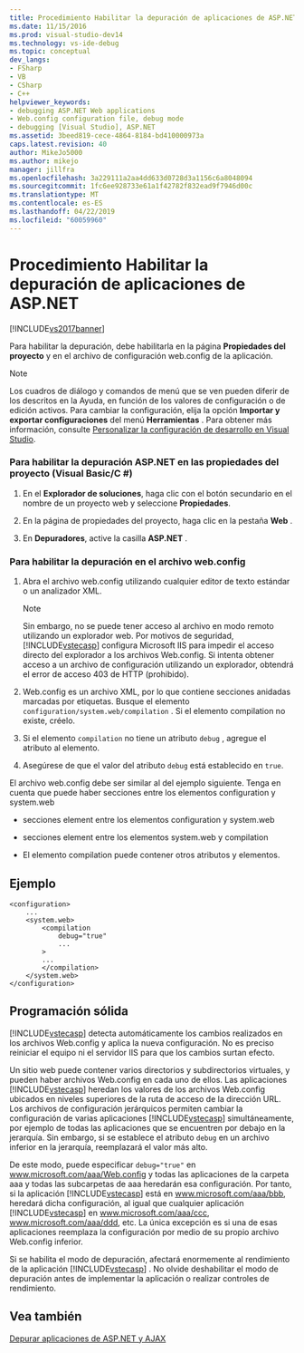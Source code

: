 ```yaml
---
title: Procedimiento Habilitar la depuración de aplicaciones de ASP.NET | Microsoft Docs
ms.date: 11/15/2016
ms.prod: visual-studio-dev14
ms.technology: vs-ide-debug
ms.topic: conceptual
dev_langs:
- FSharp
- VB
- CSharp
- C++
helpviewer_keywords:
- debugging ASP.NET Web applications
- Web.config configuration file, debug mode
- debugging [Visual Studio], ASP.NET
ms.assetid: 3beed819-cece-4864-8184-bd410000973a
caps.latest.revision: 40
author: MikeJo5000
ms.author: mikejo
manager: jillfra
ms.openlocfilehash: 3a229111a2aa4dd633d0728d3a1156c6a8048094
ms.sourcegitcommit: 1fc6ee928733e61a1f42782f832ead9f7946d00c
ms.translationtype: MT
ms.contentlocale: es-ES
ms.lasthandoff: 04/22/2019
ms.locfileid: "60059960"
---
```

# <a name="how-to-enable-debugging-for-aspnet-applications"></a>Procedimiento Habilitar la depuración de aplicaciones de ASP.NET
[!INCLUDE[vs2017banner](../includes/vs2017banner.md)]

Para habilitar la depuración, debe habilitarla en la página **Propiedades del proyecto** y en el archivo de configuración web.config de la aplicación.  
  
> [!NOTE]  
> Los cuadros de diálogo y comandos de menú que se ven pueden diferir de los descritos en la Ayuda, en función de los valores de configuración o de edición activos. Para cambiar la configuración, elija la opción **Importar y exportar configuraciones** del menú **Herramientas** . Para obtener más información, consulte [Personalizar la configuración de desarrollo en Visual Studio](http://msdn.microsoft.com/library/22c4debb-4e31-47a8-8f19-16f328d7dcd3).  
  
### <a name="to-enable-aspnet-debugging-in-the-project-properties-visual-basicc"></a>Para habilitar la depuración ASP.NET en las propiedades del proyecto (Visual Basic/C #)  
  
1. En el **Explorador de soluciones**, haga clic con el botón secundario en el nombre de un proyecto web y seleccione **Propiedades**.  
  
2. En la página de propiedades del proyecto, haga clic en la pestaña **Web** .  
  
3. En **Depuradores**, active la casilla **ASP.NET** .  
  
### <a name="to-enable-debugging-in-the-webconfig-file"></a>Para habilitar la depuración en el archivo web.config  
  
1. Abra el archivo web.config utilizando cualquier editor de texto estándar o un analizador XML.  
  
    > [!NOTE]  
    > Sin embargo, no se puede tener acceso al archivo en modo remoto utilizando un explorador web. Por motivos de seguridad, [!INCLUDE[vstecasp](../includes/vstecasp-md.md)] configura Microsoft IIS para impedir el acceso directo del explorador a los archivos Web.config. Si intenta obtener acceso a un archivo de configuración utilizando un explorador, obtendrá el error de acceso 403 de HTTP (prohibido).  
  
2. Web.config es un archivo XML, por lo que contiene secciones anidadas marcadas por etiquetas. Busque el elemento `configuration/system.web/compilation` . Si el elemento compilation no existe, créelo.  
  
3. Si el elemento `compilation` no tiene un atributo `debug` , agregue el atributo al elemento.  
  
4. Asegúrese de que el valor del atributo `debug` está establecido en `true`.  
  
El archivo web.config debe ser similar al del ejemplo siguiente. Tenga en cuenta que puede haber secciones entre los elementos configuration y system.web  
  
- secciones element entre los elementos configuration y system.web  
  
- secciones element entre los elementos system.web y compilation  
  
- El elemento compilation puede contener otros atributos y elementos.  
  
## <a name="example"></a>Ejemplo  
  
```  
<configuration>  
    ...  
    <system.web>  
        <compilation  
            debug="true"  
            ...  
        >  
        ...  
        </compilation>  
    </system.web>  
</configuration>  
```  
  
## <a name="robust-programming"></a>Programación sólida  
[!INCLUDE[vstecasp](../includes/vstecasp-md.md)] detecta automáticamente los cambios realizados en los archivos Web.config y aplica la nueva configuración. No es preciso reiniciar el equipo ni el servidor IIS para que los cambios surtan efecto.  
  
Un sitio web puede contener varios directorios y subdirectorios virtuales, y pueden haber archivos Web.config en cada uno de ellos. Las aplicaciones [!INCLUDE[vstecasp](../includes/vstecasp-md.md)] heredan los valores de los archivos Web.config ubicados en niveles superiores de la ruta de acceso de la dirección URL. Los archivos de configuración jerárquicos permiten cambiar la configuración de varias aplicaciones [!INCLUDE[vstecasp](../includes/vstecasp-md.md)] simultáneamente, por ejemplo de todas las aplicaciones que se encuentren por debajo en la jerarquía. Sin embargo, si se establece el atributo `debug` en un archivo inferior en la jerarquía, reemplazará el valor más alto.  
  
De este modo, puede especificar `debug="true"` en www.microsoft.com/aaa/Web.config y todas las aplicaciones de la carpeta aaa y todas las subcarpetas de aaa heredarán esa configuración. Por tanto, si la aplicación [!INCLUDE[vstecasp](../includes/vstecasp-md.md)] está en www.microsoft.com/aaa/bbb, heredará dicha configuración, al igual que cualquier aplicación [!INCLUDE[vstecasp](../includes/vstecasp-md.md)] en www.microsoft.com/aaa/ccc, www.microsoft.com/aaa/ddd, etc. La única excepción es si una de esas aplicaciones reemplaza la configuración por medio de su propio archivo Web.config inferior.  
  
Si se habilita el modo de depuración, afectará enormemente al rendimiento de la aplicación [!INCLUDE[vstecasp](../includes/vstecasp-md.md)] . No olvide deshabilitar el modo de depuración antes de implementar la aplicación o realizar controles de rendimiento.  
  
## <a name="see-also"></a>Vea también  
[Depurar aplicaciones de ASP.NET y AJAX](../debugger/debugging-aspnet-and-ajax-applications.md)  
